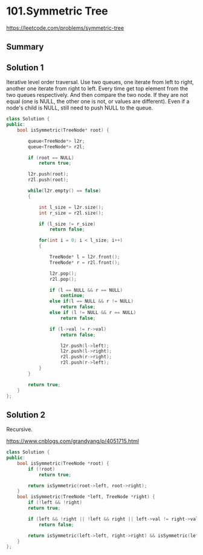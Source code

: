 # 101.Symmetric Tree

<https://leetcode.com/problems/symmetric-tree>

## Summary

## Solution 1

Iterative level order traversal. Use two queues, one iterate from left to right, another one iterate from right to left. Every time get top element from the two queues respectively. And then compare the two node. If they are not equal (one is NULL, the other one is not, or values are different). Even if a node's child is NULL, still need to push NULL to the queue.

```cpp
class Solution {
public:
    bool isSymmetric(TreeNode* root) {

        queue<TreeNode*> l2r;
        queue<TreeNode*> r2l;

        if (root == NULL)
            return true;

        l2r.push(root);
        r2l.push(root);

        while(l2r.empty() == false)
        {  

            int l_size = l2r.size();
            int r_size = r2l.size();

            if (l_size != r_size)
                return false;

            for(int i = 0; i < l_size; i++)
            {

                TreeNode* l = l2r.front();
                TreeNode* r = r2l.front();

                l2r.pop();
                r2l.pop();

                if (l == NULL && r == NULL)
                    continue;
                else if(l == NULL && r != NULL)
                    return false;
                else if (l != NULL && r == NULL)
                    return false;

                if (l->val != r->val)
                    return false;

                    l2r.push(l->left);
                    l2r.push(l->right);
                    r2l.push(r->right);
                    r2l.push(r->left);
            }
        }

        return true;
    }
};
```

## Solution 2

Recursive. 

<https://www.cnblogs.com/grandyang/p/4051715.html>

```cpp
class Solution {
public:
    bool isSymmetric(TreeNode *root) {
        if (!root)
            return true;

        return isSymmetric(root->left, root->right);
    }
    bool isSymmetric(TreeNode *left, TreeNode *right) {
        if (!left && !right)
        return true;

        if (left && !right || !left && right || left->val != right->val)
            return false;

        return isSymmetric(left->left, right->right) && isSymmetric(left->right, right->left);
    }
};
```
